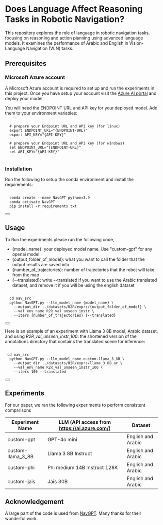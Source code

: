 # Does Language Affect Reasoning Tasks in Robotic Navigation?

This repository explores the role of language in robotic navigation tasks, focusing on reasoning and action planning using advanced language models. It examines the performance of Arabic and English in Vision-Language Navigation (VLN) tasks.

## Prerequisites 
### Microsoft Azure account
A Microsoft Azure account is required to set up and run the experiments in this project. Once you have setup your account visit the [Azure AI portal](https://ai.azure.com/) and deploy your model.

You will need the ENDPOINT URL and API key for your deployed model. Add them to your environment variables: 
<pre>
<code>
  # prepare your Endpoint URL and API key (for linux)
  export ENDPOINT_URL="{ENDPOINT-URL}"
  export API_KEY="{API-KEY}"

  # prepare your Endpoint URL and API key (for windows)
  set ENDPOINT_URL="{ENDPOINT-URL}"
  set API_KEY="{API-KEY}"
</code>
</pre>

### Installation
Run the following to setup the conda environment and install the requirements:
<pre>
<code>
  conda create --name NavGPT python=3.9
  conda activate NavGPT
  pip install -r requirements.txt
</code>
<button onclick="copyToClipboard(this.previousElementSibling.innerText)"></button>
</pre>

## Usage 
To Run the experiments please run the following code, 
- {model_name}: your deployed model name. Use "custom-gpt" for any openai model
- {output_folder_of_model}: what you want to call the folder that the output results are saved into
- {number_of_trajectories}: number of trajectories that the robot will take from the map
- {--translated}: write --translated if you want to use the Arabic translated dataset, and remove it if you will be using the english dataset

<pre>
<code>
  cd nav_src
  python NavGPT.py --llm_model_name {model_name} \
    --output_dir ../datasets/R2R/exprs/{output_folder_of_model} \
    --val_env_name R2R_val_unseen_instr \
    --iters {number_of_trajectories} {--translated}
</code>
<button onclick="copyToClipboard(this.previousElementSibling.innerText)"></button>
</pre>



Here is an example of an experiment with Llama 3 8B model, Arabic dataset, and using _R2R_val_unseen_instr_100_: the shortened version of the annotations directory that contains the translated scene for inference:
<pre>
<code>
 cd nav_src
  python NavGPT.py --llm_model_name custom-llama_3_8B \
    --output_dir ../datasets/R2R/exprs/llama_3_8B_ar \
    --val_env_name R2R_val_unseen_instr_100 \
    --iters 100 --translated 
</code>
<button onclick="copyToClipboard(this.previousElementSibling.innerText)"></button>
</pre>


## Experiments
For our paper, we ran the following experiments to perform consistent comparisons

| Experiment Name | LLM (API access from https://ai.azure.com/)                     | Dataset             |
|-----------------|--------------------------|---------------------|
| custom-gpt      | GPT-4o mini              | English and Arabic  |
| custom-llama_3_8B    | Llama 3 8B Instruct   | English and Arabic  |
| custom-phi    | Phi medium 14B Instruct 128K  | English and Arabic  |
| custom-jais    | Jais 30B  | English and Arabic  |

## Acknowledgement
A large part of the code is used from [NavGPT](https://github.com/GengzeZhou/NavGPT). Many thanks for their wonderful work.

